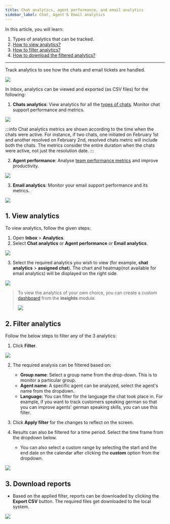 ```yaml
---
title: Chat analytics, agent performance, and email analytics
sidebar_label: Chat, Agent & Email analytics 
---
```


In this article, you will learn: 
1. Types of analytics that can be tracked.
2. [How to view analytics?](#1)
3. [How to filter analytics?](#2)
4. [How to download the filtered analytics?](#3)

----

Track analytics to see how the chats and email tickets are handled. 

 
![](https://i.imgur.com/z09Ww6M.png)

In Inbox, analytics can be viewed and exported (as CSV files) for the following:
1. **Chats analytics**: View analytics for all the [types of chats](https://docs.yellow.ai/docs/platform_concepts/inbox/chats/getstartedwithlivechat). Monitor chat support performance and metrics. 

![](https://i.imgur.com/ZBNlST0.png)

:::info
Chat analytics metrics are shown according to the time when the chats were active. For instance, if two chats, one initiated on February 1st and another resolved on February 2nd,  resolved chats metric will include both the chats. The metrics consider the entire duration when the chats were active, not just the resolution date.
:::

2. **Agent performance**: Analyse [team performance metrics](/platform_concepts/inbox/analytics-reports/reports/chats/chat-report-metrics.md) and improve productivity. 

![](https://i.imgur.com/poixb4N.png)


3. **Email analytics**: Monitor your email support performance and its metrics.

![](https://i.imgur.com/InlSXUx.png)






## <a name="1"></a>  1. View analytics


To view analytics, follow the given steps: 

1. Open **Inbox** > **Analytics**. 
2. Select **Chat analytics** or **Agent performance** or **Email analytics**. 

![](https://i.imgur.com/QMK65B6.png)

3. Select the required analytics you wish to view (for example, **chat analytics** > **assigned chat**). The chart and heatmap(not available for email analytics) will be displayed on the right side. 

![](https://i.imgur.com/xe1f7eB.png)

> To view the analytics of your own choice, you can create a custom [dashboard](https://docs.yellow.ai/docs/platform_concepts/growth/dashboards) from the **insights** module. 
> 
> ![](https://i.imgur.com/p2wY6Dl.png)




## <a name="2"></a>  2. Filter analytics


Follow the below steps to filter any of the 3 analytics: 

1. Click **Filter**. 

![](https://i.imgur.com/6ZCPuKx.png)

2. The required analysis can be filtered based on:
    - **Group name**: Select a group name from the drop-down. This is to monitor a particular group. 
    - **Agent name**: A specific agent can be analyzed, select the agent's name from the dropdown. 
    - **Language**: You can filter for the language the chat took place in. For example, if you want to track customers speaking german so that you can improve agents' german speaking skills, you can use this filter. 

3. Click **Apply filter** for the changes to reflect on the screen. 
4. Results can also be filtered for a time period. Select the time frame from the dropdown below. 
    - You can also select a custom range by selecting the start and the end date on the calendar after clicking the **custom** option from the dropdown. 

![](https://i.imgur.com/iF01olL.png)



## <a name="3"></a>  3. Download reports


- Based on the applied filter, reports can be downloaded by clicking the **Export CSV** button. The required files get downloaded to the local system. 

![](https://i.imgur.com/CF3fN4X.png)









